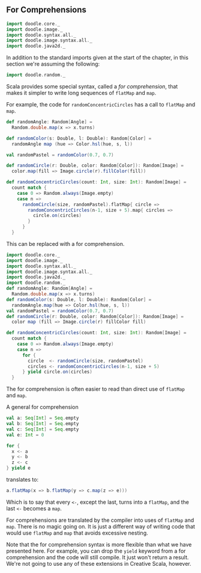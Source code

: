 ## For Comprehensions

```scala mdoc:invisible
import doodle.core._
import doodle.image._
import doodle.syntax.all._
import doodle.image.syntax.all._
import doodle.java2d._
```

<div class="callout callout-info">
In addition to the standard imports given at the start of the chapter, in this section we're assuming the following:

```scala mdoc:silent
import doodle.random._
```
</div>

Scala provides some special syntax, called a *for comprehension*, that makes it simpler to write long sequences of `flatMap` and `map`.

For example, the code for `randomConcentricCircles` has a call to `flatMap` and `map`.

```scala mdoc:invisible
def randomAngle: Random[Angle] =
  Random.double.map(x => x.turns)

def randomColor(s: Double, l: Double): Random[Color] =
  randomAngle map (hue => Color.hsl(hue, s, l))

val randomPastel = randomColor(0.7, 0.7)

def randomCircle(r: Double, color: Random[Color]): Random[Image] =
  color.map(fill => Image.circle(r).fillColor(fill))
```

```scala mdoc:silent
def randomConcentricCircles(count: Int, size: Int): Random[Image] =
  count match {
    case 0 => Random.always(Image.empty)
    case n => 
      randomCircle(size, randomPastel).flatMap{ circle =>
        randomConcentricCircles(n-1, size + 5).map{ circles =>
          circle.on(circles)
        }
      }
  }
```

This can be replaced with a for comprehension.

```scala mdoc:reset:invisible
import doodle.core._
import doodle.image._
import doodle.syntax.all._
import doodle.image.syntax.all._
import doodle.java2d._
import doodle.random._
def randomAngle: Random[Angle] =
  Random.double.map(x => x.turns)
def randomColor(s: Double, l: Double): Random[Color] =
  randomAngle.map(hue => Color.hsl(hue, s, l))
val randomPastel = randomColor(0.7, 0.7)
def randomCircle(r: Double, color: Random[Color]): Random[Image] =
  color map (fill => Image.circle(r) fillColor fill)
```
```scala mdoc:silent
def randomConcentricCircles(count: Int, size: Int): Random[Image] =
  count match {
    case 0 => Random.always(Image.empty)
    case n => 
      for {
        circle  <- randomCircle(size, randomPastel) 
        circles <- randomConcentricCircles(n-1, size + 5)
      } yield circle.on(circles) 
  }
```

The for comprehension is often easier to read than direct use of `flatMap` and `map`.

A general for comprehension

```scala mdoc:invisible
val a: Seq[Int] = Seq.empty
val b: Seq[Int] = Seq.empty
val c: Seq[Int] = Seq.empty
val e: Int = 0
```

```scala mdoc:silent
for {
  x <- a
  y <- b
  z <- c
} yield e
```

translates to:

```scala mdoc:silent
a.flatMap(x => b.flatMap(y => c.map(z => e)))
```

Which is to say that every `<-`, except the last, turns into a `flatMap`, and the last `<-` becomes a `map`.

For comprehensions are translated by the compiler into uses of `flatMap` and `map`.
There is no magic going on. 
It is just a different way of writing code that would use `flatMap` and `map` that avoids excessive nesting.

Note that the for comprehension syntax is more flexible than what we have presented here.
For example, you can drop the `yield` keyword from a for comprehension and the code will still compile.
It just won't return a result.
We're not going to use any of these extensions in Creative Scala, however.
